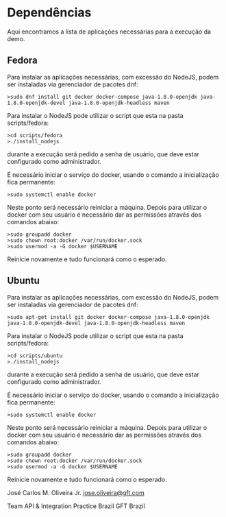 # Dependências

Aqui encontramos a lista de aplicações necessárias para a execução da demo.

## Fedora

Para instalar as aplicações necessárias, com excessão do NodeJS, podem ser instaladas via gerenciador de pacotes dnf:

    >sudo dnf install git docker docker-compose java-1.8.0-openjdk java-1.8.0-openjdk-devel java-1.8.0-openjdk-headless maven

Para instalar o NodeJS pode utilizar o script que esta na pasta scripts/fedora:

    >cd scripts/fedora
    >./install_nodejs

durante a execução será pedido a senha de usuário, que deve estar configurado como administrador.

É necessário iniciar o serviço do docker, usando o comando a inicialização fica permanente:

    >sudo systemctl enable docker

Neste ponto será necessário reiniciar a máquina. Depois para utilizar o docker com seu usuário é necessário dar as permissões através dos comandos abaixo:

    >sudo groupadd docker
    >sudo chown root:docker /var/run/docker.sock
    >sudo usermod -a -G docker $USERNAME

Reinicie novamente e tudo funcionará como o esperado.

## Ubuntu

Para instalar as aplicações necessárias, com excessão do NodeJS, podem ser instaladas via gerenciador de pacotes dnf:

    >sudo apt-get install git docker docker-compose java-1.8.0-openjdk java-1.8.0-openjdk-devel java-1.8.0-openjdk-headless maven

Para instalar o NodeJS pode utilizar o script que esta na pasta scripts/fedora:

    >cd scripts/ubuntu
    >./install_nodejs

durante a execução será pedido a senha de usuário, que deve estar configurado como administrador.

É necessário iniciar o serviço do docker, usando o comando a inicialização fica permanente:

    >sudo systemctl enable docker

Neste ponto será necessário reiniciar a máquina. Depois para utilizar o docker com seu usuário é necessário dar as permissões através dos comandos abaixo:

    >sudo groupadd docker
    >sudo chown root:docker /var/run/docker.sock
    >sudo usermod -a -G docker $USERNAME

Reinicie novamente e tudo funcionará como o esperado.

José Carlos M. Oliveira Jr.
jose.oliveira@gft.com

Team API & Integration Practice Brazil
GFT Brazil
